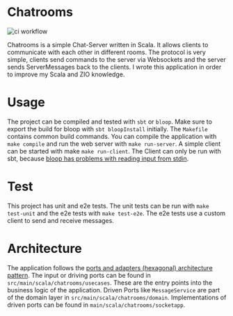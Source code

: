 # Chatrooms

![ci workflow](https://github.com/frabbit/chatrooms-example-zio/actions/workflows/ci.yaml/badge.svg)

Chatrooms is a simple Chat-Server written in Scala. It allows clients to communicate with each other in different rooms. The protocol is very simple, clients send commands to the server via Websockets and the server sends ServerMessages back to the clients. I wrote this application in order to improve my Scala and ZIO knowledge. 

# Usage

The project can be compiled and tested with `sbt` or `bloop`. Make sure to export the build for bloop with `sbt bloopInstall` initially. The `Makefile` contains common build commands. You can compile the application with `make compile` and run the web server with `make run-server`. A simple client can be started with make `make run-client`. The Client can only be run with sbt, because [bloop has problems with reading input from stdin](https://github.com/scalacenter/bloop/issues/882).

# Test

This project has unit and e2e tests. The unit tests can be run with `make test-unit` and the e2e tests with `make test-e2e`. The e2e tests use a custom client to send and receive messages. 

# Architecture

The application follows the [ports and adapters (hexagonal) architecture pattern](https://alistair.cockburn.us/hexagonal-architecture/). The input or driving ports can be found in `src/main/scala/chatrooms/usecases`. These are the entry points into the business logic of the application. Driven Ports like `MessageService` are part of the domain layer in `src/main/scala/chatrooms/domain`. Implementations of driven ports can be found in `main/scala/chatrooms/socketapp`.
